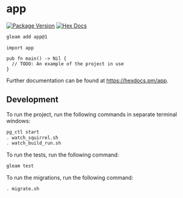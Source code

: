 # app

[![Package Version](https://img.shields.io/hexpm/v/app)](https://hex.pm/packages/app)
[![Hex Docs](https://img.shields.io/badge/hex-docs-ffaff3)](https://hexdocs.pm/app/)

```sh
gleam add app@1
```

```gleam
import app

pub fn main() -> Nil {
  // TODO: An example of the project in use
}
```

Further documentation can be found at <https://hexdocs.pm/app>.

## Development

To run the project, run the following commands in separate terminal windows:

```sh
pg_ctl start
. watch_squirrel.sh
. watch_build_run.sh
```

To run the tests, run the following command:

```sh
gleam test
```

To run the migrations, run the following command:

```sh
. migrate.sh
```
